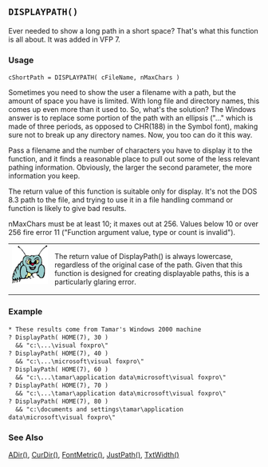 ## `DISPLAYPATH()`

Ever needed to show a long path in a short space? That's what this function is all about. It was added in VFP 7.

### Usage

```foxpro
cShortPath = DISPLAYPATH( cFileName, nMaxChars )
```

Sometimes you need to show the user a filename with a path, but the amount of space you have is limited. With long file and directory names, this comes up even more than it used to. So, what's the solution? The Windows answer is to replace some portion of the path with an ellipsis ("..." which is made of three periods, as opposed to CHR(188) in the Symbol font), making sure not to break up any directory names. Now, you too can do it this way.

Pass a filename and the number of characters you have to display it to the function, and it finds a reasonable place to pull out some of the less relevant pathing information. Obviously, the larger the second parameter, the more information you keep.

The return value of this function is suitable only for display. It's not the DOS 8.3 path to the file, and trying to use it in a file handling command or function is likely to give bad results.

nMaxChars must be at least 10; it maxes out at 256. Values below 10 or over 256 fire error 11 ("Function argument value, type or count is invalid").

<table>
<tr>
  <td width="17%" valign="top">
<img width="95" height="78" src="bug.gif">
  </td>
  <td width="83%">
  <p>The return value of DisplayPath() is always lowercase, regardless of the original case of the path. Given that this function is designed for creating displayable paths, this is a particularly glaring error.</p>
  </td>
 </tr>
</table>

### Example

```foxpro
* These results come from Tamar's Windows 2000 machine
? DisplayPath( HOME(7), 30 )
  && "c:\...\visual foxpro\"
? DisplayPath( HOME(7), 40 )
  && "c:\...\microsoft\visual foxpro\"
? DisplayPath( HOME(7), 60 )
  && "c:\...\tamar\application data\microsoft\visual foxpro\"
? DisplayPath( HOME(7), 70 )
  && "c:\...\tamar\application data\microsoft\visual foxpro\"
? DisplayPath( HOME(7), 80 )
  && "c:\documents and settings\tamar\application data\microsoft\visual foxpro\"
```
### See Also

[ADir()](s4g212.md), [CurDir()](s4g134.md), [FontMetric()](s4g182.md), [JustPath()](s4g671.md), [TxtWidth()](s4g026.md)